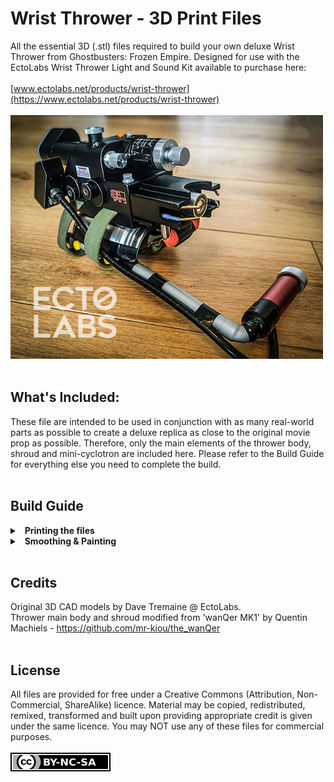 # Wrist Thrower - 3D Print Files
All the essential 3D (.stl) files required to build your own deluxe Wrist Thrower from Ghostbusters: Frozen Empire. Designed for use with the EctoLabs Wrist Thrower Light and Sound Kit available to purchase here:
<br/><br/>
[www.ectolabs.net/products/wrist-thrower](https://www.ectolabs.net/products/wrist-thrower)
<br/><br/>
![Wrist Thrower](https://github.com/EctoLabs/wrist-thrower/blob/main/wrist-thrower.jpg)
<br/><br/>
## What's Included:
These file are intended to be used in conjunction with as many real-world parts as possible to create a deluxe replica as close to the original movie prop as possible. Therefore, only the main elements of the thrower body, shroud and mini-cyclotron are included here. Please refer to the Build Guide for everything else you need to complete the build.<br/><br/>

## Build Guide
<details>
  <summary>&nbsp;&nbsp;<strong>Printing the files</strong></summary>
  We recommend printing each model using the default orientaion set in each file. We used a layer height of 0.3mm with a brim to help with adhesion to the print bed and to prevent any  lifting. For any models that have overhang or hollow sections, be sure to add support material. If using Cura, disabling the 'Inteface' option will make removing the support material much easier. 
</details>
<details>
  <summary>&nbsp;&nbsp;<strong>Smoothing & Painting</strong></summary>
  World!
</details><br/>

## Credits
Original 3D CAD models by Dave Tremaine @ EctoLabs.\
Thrower main body and shroud modified from 'wanQer MK1' by Quentin Machiels - https://github.com/mr-kiou/the_wanQer
<br/><br/>
## License
All files are provided for free under a Creative Commons (Attribution, Non-Commercial, ShareAlike) licence. Material may be copied, redistributed, remixed, transformed and built upon providing appropriate credit is given under the same licence. You may NOT use any of these files for commercial purposes.
<br/><br/>
[![CC](https://raw.githubusercontent.com/creativecommons/cc-assets/376ad270952f9c34542ffc3d4a19d689fa2a7586/license_badges/small/by_nc_sa.svg)](https://creativecommons.org/licenses/by-nc-sa/4.0/)
